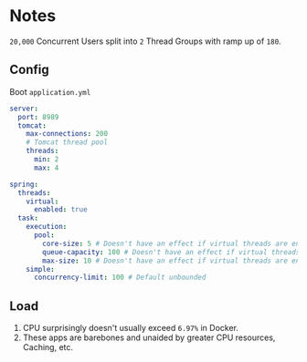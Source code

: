 # Notes

`20,000` Concurrent Users split into `2` Thread Groups with ramp up of `180`.

## Config

Boot `application.yml`

```yaml
server:
  port: 8989
  tomcat:
    max-connections: 200
    # Tomcat thread pool
    threads:
      min: 2
      max: 4

spring:
  threads:
    virtual:
      enabled: true
  task:
    execution:
      pool:
        core-size: 5 # Doesn't have an effect if virtual threads are enabled.
        queue-capacity: 100 # Doesn't have an effect if virtual threads are enabled.
        max-size: 10 # Doesn't have an effect if virtual threads are enabled.
    simple:
      concurrency-limit: 100 # Default unbounded
```

## Load

1. CPU surprisingly doesn't usually exceed `6.97%` in Docker.
1. These apps are barebones and unaided by greater CPU resources, Caching, etc.